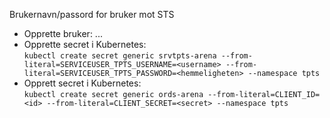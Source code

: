 Brukernavn/passord for bruker mot STS

* Opprette bruker:
  ...
* Opprette secret i Kubernetes:   
  `kubectl create secret generic srvtpts-arena --from-literal=SERVICEUSER_TPTS_USERNAME=<username>
  --from-literal=SERVICEUSER_TPTS_PASSWORD=<hemmeligheten> --namespace tpts`
* Opprett secret i Kubernetes:    
  `kubectl create secret generic ords-arena --from-literal=CLIENT_ID=<id> --from-literal=CLIENT_SECRET=<secret> --namespace tpts`
